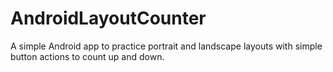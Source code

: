 # AndroidLayoutCounter
A simple Android app to practice portrait and landscape layouts with simple button actions to count up and down.
